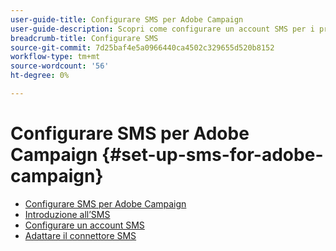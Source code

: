 ```yaml
---
user-guide-title: Configurare SMS per Adobe Campaign
user-guide-description: Scopri come configurare un account SMS per i provider SMTP, come Adobe Campaign gestisce gli SMS e come analizzare e risolvere i problemi della configurazione. 
breadcrumb-title: Configurare SMS
source-git-commit: 7d25baf4e5a0966440ca4502c329655d520b8152
workflow-type: tm+mt
source-wordcount: '56'
ht-degree: 0%

---
```



# Configurare SMS per Adobe Campaign {#set-up-sms-for-adobe-campaign}

+ [Configurare SMS per Adobe Campaign](/help/tutorial-sms/overview.md)
+ [Introduzione all’SMS](/help/tutorial-sms/introduction-to-sms.md)
+ [Configurare un account SMS](/help/tutorial-sms/set-up-account-for-standard-smpp-provider.md)
+ [Adattare il connettore SMS](/help/tutorial-sms/adapt-sms-connector-to-smpp-provider.md)
